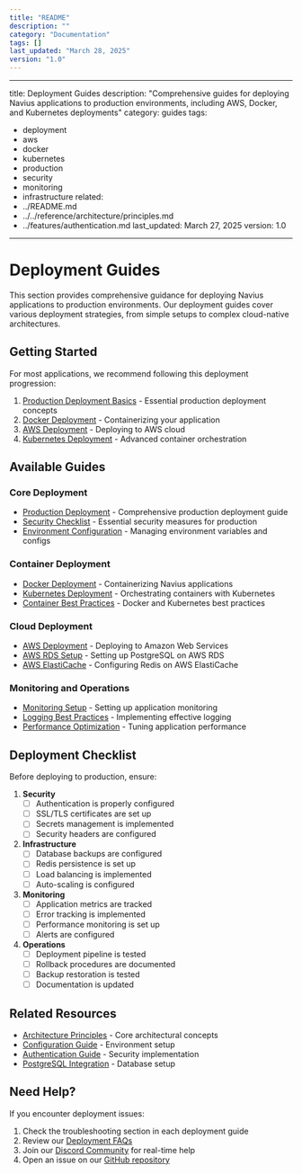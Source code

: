 ```yaml
---
title: "README"
description: ""
category: "Documentation"
tags: []
last_updated: "March 28, 2025"
version: "1.0"
---
```


---
title: Deployment Guides
description: "Comprehensive guides for deploying Navius applications to production environments, including AWS, Docker, and Kubernetes deployments"
category: guides
tags:
  - deployment
  - aws
  - docker
  - kubernetes
  - production
  - security
  - monitoring
  - infrastructure
related:
  - ../README.md
  - ../../reference/architecture/principles.md
  - ../features/authentication.md
last_updated: March 27, 2025
version: 1.0
---

# Deployment Guides

This section provides comprehensive guidance for deploying Navius applications to production environments. Our deployment guides cover various deployment strategies, from simple setups to complex cloud-native architectures.

## Getting Started

For most applications, we recommend following this deployment progression:

1. [Production Deployment Basics](production-deployment.md) - Essential production deployment concepts
2. [Docker Deployment](docker-deployment.md) - Containerizing your application
3. [AWS Deployment](aws-deployment.md) - Deploying to AWS cloud
4. [Kubernetes Deployment](kubernetes-deployment.md) - Advanced container orchestration

## Available Guides

### Core Deployment
- [Production Deployment](production-deployment.md) - Comprehensive production deployment guide
- [Security Checklist](security-checklist.md) - Essential security measures for production
- [Environment Configuration](environment-configuration.md) - Managing environment variables and configs

### Container Deployment
- [Docker Deployment](docker-deployment.md) - Containerizing Navius applications
- [Kubernetes Deployment](kubernetes-deployment.md) - Orchestrating containers with Kubernetes
- [Container Best Practices](container-best-practices.md) - Docker and Kubernetes best practices

### Cloud Deployment
- [AWS Deployment](aws-deployment.md) - Deploying to Amazon Web Services
- [AWS RDS Setup](aws-rds-setup.md) - Setting up PostgreSQL on AWS RDS
- [AWS ElastiCache](aws-elasticache.md) - Configuring Redis on AWS ElastiCache

### Monitoring and Operations
- [Monitoring Setup](monitoring-setup.md) - Setting up application monitoring
- [Logging Best Practices](logging-best-practices.md) - Implementing effective logging
- [Performance Optimization](performance-optimization.md) - Tuning application performance

## Deployment Checklist

Before deploying to production, ensure:

1. **Security**
   - [ ] Authentication is properly configured
   - [ ] SSL/TLS certificates are set up
   - [ ] Secrets management is implemented
   - [ ] Security headers are configured

2. **Infrastructure**
   - [ ] Database backups are configured
   - [ ] Redis persistence is set up
   - [ ] Load balancing is implemented
   - [ ] Auto-scaling is configured

3. **Monitoring**
   - [ ] Application metrics are tracked
   - [ ] Error tracking is implemented
   - [ ] Performance monitoring is set up
   - [ ] Alerts are configured

4. **Operations**
   - [ ] Deployment pipeline is tested
   - [ ] Rollback procedures are documented
   - [ ] Backup restoration is tested
   - [ ] Documentation is updated

## Related Resources

- [Architecture Principles](../../reference/architecture/principles.md) - Core architectural concepts
- [Configuration Guide](../../reference/configuration/environment-variables.md) - Environment setup
- [Authentication Guide](../features/authentication.md) - Security implementation
- [PostgreSQL Integration](../features/postgresql-integration.md) - Database setup

## Need Help?

If you encounter deployment issues:

1. Check the troubleshooting section in each deployment guide
2. Review our [Deployment FAQs](../../reference/troubleshooting/deployment-faqs.md)
3. Join our [Discord Community](https://discord.gg/navius) for real-time help
4. Open an issue on our [GitHub repository](https://github.com/navius/navius) 

